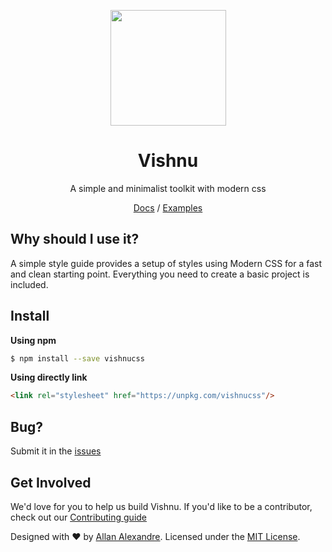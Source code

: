 <p align="center"><a href="https://vishnucss.github.io/" target="_blank"><img src="https://vishnucss.github.io/vishnu/logo.png" width="185" height="185" /></a></p>
<h1 align="center">Vishnu</h1>
<p align="center">A simple and minimalist toolkit with modern css</p>
<p align="center"><a href="https://vishnucss.github.io/vishnu/#docs" target="_blank">Docs</a> / <a href="https://vishnucss.github.io/vishnu/#examples" target="_blank">Examples</a></p>

## Why should I use it?

A simple style guide provides a setup of styles using Modern CSS for a fast and clean starting point. Everything you need to create a basic project is included.

## Install

**Using npm**

```sh
$ npm install --save vishnucss
```

**Using directly link**

```html
<link rel="stylesheet" href="https://unpkg.com/vishnucss"/>
```

## Bug?

Submit it in the [issues](https://github.com/vishnucss/vishnu/issues)

## Get Involved

We'd love for you to help us build Vishnu. If you'd like to be a contributor, check out our <a href="https://github.com/vishnucss/vishnucss/blob/master/.github/CONTRIBUTING.md" target="_blank">Contributing guide</a>

<p>Designed with ♥ by <a target="_blank" href="http://alexandesigner.com.br" title="Allan Alexandre">Allan Alexandre</a>. Licensed under the <a target="_blank" href="https://github.com/vishnucss/vishnu#license" title="MIT License">MIT License</a>.</p>
